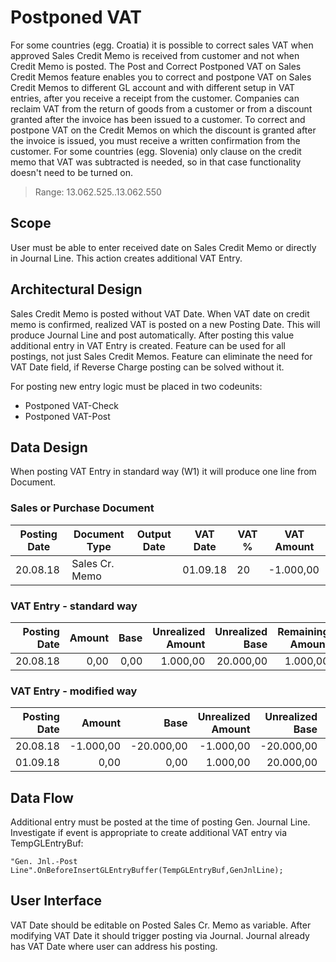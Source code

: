# Postponed VAT

For some countries (egg. Croatia) it is possible to correct sales VAT when approved Sales Credit Memo is received from customer and not when Credit Memo is posted. The Post and Correct Postponed VAT on Sales Credit Memos feature enables you to correct and postpone VAT on Sales Credit Memos to different GL account and with different setup in VAT entries, after you receive a receipt from the customer. Companies can reclaim VAT from the return of goods from a customer or from a discount granted after the invoice has been issued to a customer. To correct and postpone VAT on the Credit Memos on which the discount is granted after the invoice is issued, you must receive a written confirmation from the customer. For some countries (egg. Slovenia) only clause on the credit memo that VAT was subtracted is needed, so in that case functionality doesn't need to be turned on.

> Range: 13.062.525..13.062.550

## Scope
User must be able to enter received date on Sales Credit Memo or directly in Journal Line. This action creates additional VAT Entry.

## Architectural Design

Sales Credit Memo is posted without VAT Date. When VAT date on credit memo is confirmed, realized VAT is posted on a new Posting Date. This will produce Journal Line and post automatically. After posting this value additional entry in VAT Entry is created. Feature can be used for all postings, not just Sales Credit Memos. Feature can eliminate the need for VAT Date field, if Reverse Charge posting can be solved without it.

For posting new entry logic must be placed in two codeunits: 
- Postponed VAT-Check
- Postponed VAT-Post

## Data Design

When posting VAT Entry in standard way (W1) it will produce one line from Document.

### Sales or Purchase Document

Posting Date|Document Type|Output Date|VAT Date|VAT %|VAT Amount
--|--|--|--|--|--
20.08.18|Sales Cr. Memo||01.09.18|20|-1.000,00

### VAT Entry - standard way

Posting Date|Amount|Base|Unrealized Amount|Unrealized Base|Remaining Amount|Remaining Base
-:|-:|-:|-:|-:|-:|-:
20.08.18|0,00|0,00|1.000,00|20.000,00|1.000,00|20.000,00

### VAT Entry - modified way

Posting Date|Amount|Base|Unrealized Amount|Unrealized Base|Remaining Amount|Remaining Base
-:|-:|-:|-:|-:|-:|-:
20.08.18|-1.000,00|-20.000,00|-1.000,00|-20.000,00|0,00|0,00
01.09.18|0,00|0,00|1.000,00|20.000,00|-1.000,00|-20.000,00

## Data Flow

Additional entry must be posted at the time of posting Gen. Journal Line. Investigate if event is appropriate to create additional VAT entry via TempGLEntryBuf:
``` PAS
"Gen. Jnl.-Post Line".OnBeforeInsertGLEntryBuffer(TempGLEntryBuf,GenJnlLine);
```

## User Interface

VAT Date should be editable on Posted Sales Cr. Memo as variable. After modifying VAT Date it should trigger posting via Journal. Journal already has VAT Date where user can address his posting.  